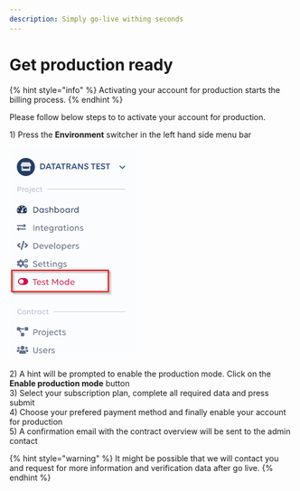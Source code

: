 ```yaml
---
description: Simply go-live withing seconds
---
```


# Get production ready

{% hint style="info" %}
Activating your account for production starts the billing process. 
{% endhint %}

Please follow below steps to to activate your account for production.  
  
1\) Press the **Environment** switcher in the left hand side menu bar  


![Environemt switcher](../.gitbook/assets/environment-switcher.png)

  
2\) A hint will be prompted to enable the production mode. Click on the **Enable production mode** button  
3\) Select your subscription plan, complete all required data and press submit   
4\) Choose your prefered payment method and finally enable your account for production  
5\) A confirmation email with the contract overview will be sent to the admin contact

{% hint style="warning" %}
It might be possible that we will contact you and request for more information and verification data after go live. 
{% endhint %}

